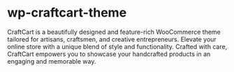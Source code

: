 # wp-craftcart-theme
CraftCart is a beautifully designed and feature-rich WooCommerce theme tailored for artisans, craftsmen, and creative entrepreneurs. Elevate your online store with a unique blend of style and functionality. Crafted with care, CraftCart empowers you to showcase your handcrafted products in an engaging and memorable way.
